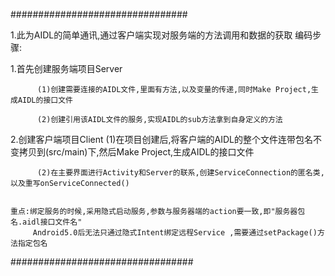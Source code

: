 ################################

1.此为AIDL的简单通讯,通过客户端实现对服务端的方法调用和数据的获取
编码步骤:

1.首先创建服务端项目Server

          (1)创建需要连接的AIDL文件,里面有方法,以及变量的传递,同时Make Project,生成AIDL的接口文件
          
          (2)创建引用该AIDL文件的服务,实现AIDL的sub方法拿到自身定义的方法
          
2.创建客户端项目Client
          (1)在项目创建后,将客户端的AIDL的整个文件连带包名不变拷贝到(src/main)下,然后Make Project,生成AIDL的接口文件
          
          (2)在主要界面进行Activity和Server的联系,创建ServiceConnection的匿名类,以及重写onServiceConnected()
          

    重点:绑定服务的时候,采用隐式启动服务,参数与服务器端的action要一致,即"服务器包名.aidl接口文件名"  
         Android5.0后无法只通过隐式Intent绑定远程Service ,需要通过setPackage()方法指定包名 
#################################

